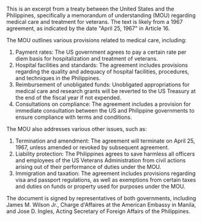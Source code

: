 This is an excerpt from a treaty between the United States and the Philippines, specifically a memorandum of understanding (MOU) regarding medical care and treatment for veterans. The text is likely from a 1967 agreement, as indicated by the date "April 25, 1967" in Article 16.

The MOU outlines various provisions related to medical care, including:

1. Payment rates: The US government agrees to pay a certain rate per diem basis for hospitalization and treatment of veterans.
2. Hospital facilities and standards: The agreement includes provisions regarding the quality and adequacy of hospital facilities, procedures, and techniques in the Philippines.
3. Reimbursement of unobligated funds: Unobligated appropriations for medical care and research grants will be reverted to the US Treasury at the end of the fiscal year if not expended.
4. Consultations on compliance: The agreement includes a provision for immediate consultation between the US and Philippine governments to ensure compliance with terms and conditions.

The MOU also addresses various other issues, such as:

1. Termination and amendment: The agreement will terminate on April 25, 1967, unless amended or revoked by subsequent agreement.
2. Liability protection: The Philippines agrees to save harmless all officers and employees of the US Veterans Administration from civil actions arising out of their performance of duties under the MOU.
3. Immigration and taxation: The agreement includes provisions regarding visa and passport regulations, as well as exemptions from certain taxes and duties on funds or property used for purposes under the MOU.

The document is signed by representatives of both governments, including James M. Wilson Jr., Charge d'Affaires at the American Embassy in Manila, and Jose D. Ingles, Acting Secretary of Foreign Affairs of the Philippines.